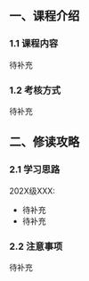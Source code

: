 ## 一、课程介绍

### 1.1 课程内容
待补充

### 1.2 考核方式
待补充

## 二、修读攻略

### 2.1 学习思路
202X级XXX:

- 待补充
- 待补充

### 2.2 注意事项
待补充